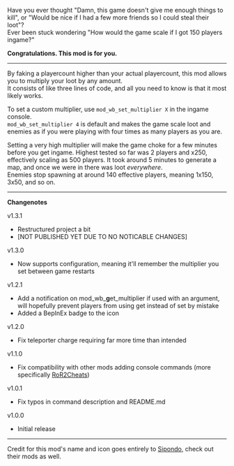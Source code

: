 Have you ever thought "Damn, this game doesn't give me enough things to kill", or "Would be nice if I had a few more friends so I could steal their loot"?  
Ever been stuck wondering "How would the game scale if I got 150 players ingame?"

**Congratulations. This mod is for you.**

----

By faking a playercount higher than your actual playercount, this mod allows you to multiply your loot by any amount.  
It consists of like three lines of code, and all you need to know is that it most likely works.

To set a custom multiplier, use `mod_wb_set_multiplier X` in the ingame console.  
`mod_wb_set_multiplier 4` is default and makes the game scale loot and enemies as if you were playing with four times as many players as you are.

Setting a very high multiplier will make the game choke for a few minutes before you get ingame. Highest tested so far was 2 players and x250, effectively scaling as 500 players. It took around 5 minutes to generate a map, and once we were in there was loot *everywhere*.  
Enemies stop spawning at around 140 effective players, meaning 1x150, 3x50, and so on.

----
**Changenotes**

v1.3.1

  - Restructured project a bit
  - [NOT PUBLISHED YET DUE TO NO NOTICABLE CHANGES]

v1.3.0

  - Now supports configuration, meaning it'll remember the multiplier you set between game restarts

v1.2.1

  - Add a notification on mod_wb_**g**et_multiplier if used with an argument, will hopefully prevent players from using get instead of set by mistake
  - Added a BepInEx badge to the icon

v1.2.0

  - Fix teleporter charge requiring far more time than intended

v1.1.0

  - Fix compatibility with other mods adding console commands (more specifically [RoR2Cheats](https://thunderstore.io/package/Morris1927/RoR2Cheats/))
    
v1.0.1

  - Fix typos in command description and README.md

v1.0.0

  - Initial release

----

Credit for this mod's name and icon goes entirely to [Sipondo](https://thunderstore.io/package/Sipondo/), check out their mods as well.